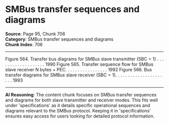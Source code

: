 # SMBus transfer sequences and diagrams

**Source**: Page 95, Chunk 706  
**Category**: SMBus transfer sequences and diagrams  
**Chunk Index**: 706

---

Figure 564. Transfer bus diagrams for SMBus slave transmitter (SBC = 1) . . . . . . . . . . . . . . . . . . . 1990
Figure 565. Transfer sequence flow for SMBus slave receiver N bytes + PEC. . . . . . . . . . . . . . . . . 1992
Figure 566. Bus transfer diagrams for SMBus slave receiver (SBC = 1). . . . . . . . . . . . . . . . . . . . . . 1993

---

**AI Reasoning**: The content chunk focuses on SMBus transfer sequences and diagrams for both slave transmitter and receiver modes. This fits well under 'specifications' as it details specific operational sequences and diagrams relevant to the SMBus protocol. Keeping it in 'specifications' ensures easy access for users looking for detailed protocol information.

